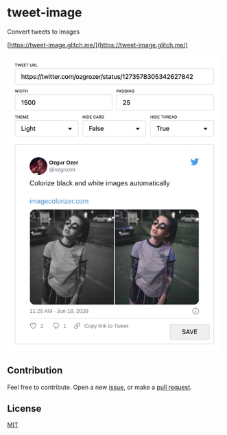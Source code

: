 # tweet-image

Convert tweets to images

[https://tweet-image.glitch.me/](https://tweet-image.glitch.me/)

<img src="./preview/2.jpg" alt="" width="500" />

## Contribution

Feel free to contribute. Open a new [issue](https://github.com/ozgrozer/tweet-image/issues), or make a [pull request](https://github.com/ozgrozer/tweet-image/pulls).

## License

[MIT](license)
